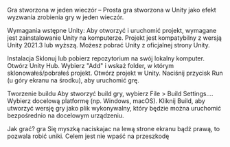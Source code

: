 Gra stworzona w jeden wieczór – Prosta gra stworzona w Unity jako efekt wyzwania zrobienia gry w jeden wieczór.

Wymagania wstępne Unity: Aby otworzyć i uruchomić projekt, wymagane jest zainstalowanie Unity na komputerze. Projekt jest kompatybilny z wersją Unity 2021.3 lub wyższą. Możesz pobrać Unity z oficjalnej strony Unity.

Instalacja Sklonuj lub pobierz repozytorium na swój lokalny komputer. Otwórz Unity Hub. Wybierz "Add" i wskaż folder, w którym sklonowałeś/pobrałeś projekt. Otwórz projekt w Unity. Naciśnij przycisk Run (u góry ekranu na środku), aby uruchomić grę.

Tworzenie buildu Aby stworzyć build gry, wybierz File > Build Settings.... Wybierz docelową platformę (np. Windows, macOS). Kliknij Build, aby utworzyć wersję gry jako plik wykonywalny, który będzie można uruchomić bezpośrednio na docelowym urządzeniu.

Jak grać? gra Się myszką naciskajac na lewą strone ekranu bądź prawą, to pozwala robić uniki. Celem jest nie wpaść na przeszkodę
